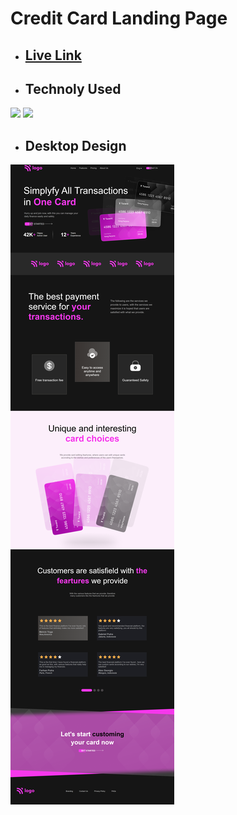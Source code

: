 # Credit Card Landing Page

- ## [Live Link](https://credit-card-landing-webpage.netlify.app)

- ## Technoly Used
![](https://img.shields.io/badge/HTML5-E34F26?style=for-the-badge&logo=html5&logoColor=white) ![](https://img.shields.io/badge/CSS3-1572B6?style=for-the-badge&logo=css3&logoColor=white)

- ## Desktop Design
![Desktop View](./Assets/Photos/Desktop%20Design.png)
